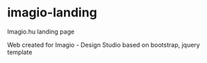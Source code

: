 # imagio-landing
Imagio.hu landing page

Web created for Imagio - Design Studio based on bootstrap, jquery template
